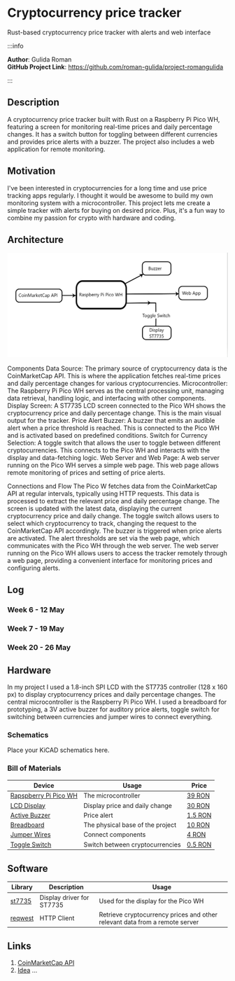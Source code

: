 # Cryptocurrency price tracker
Rust-based cryptocurrency price tracker with alerts and web interface

:::info 

**Author**: Gulida Roman \
**GitHub Project Link**: https://github.com/roman-gulida/project-romangulida

:::

## Description

A cryptocurrency price tracker built with Rust on a Raspberry Pi Pico WH, featuring a screen for monitoring real-time prices and daily percentage changes. It has a switch button for toggling between different currencies and provides price alerts with a buzzer. The project also includes a web application for remote monitoring.

## Motivation

I've been interested in cryptocurrencies for a long time and use price tracking apps regularly. I thought it would be awesome to build my own monitoring system with a microcontroller. This project lets me create a simple tracker with alerts for buying on desired price. Plus, it's a fun way to combine my passion for crypto with hardware and coding.

## Architecture 

![Architecture](architecture.jpg)

Components 
Data Source: 
The primary source of cryptocurrency data is the CoinMarketCap API. This is where the application fetches real-time prices and daily percentage changes for various cryptocurrencies. 
Microcontroller: 
The Raspberry Pi Pico WH serves as the central processing unit, managing data retrieval, handling logic, and interfacing with other components. 
Display Screen: 
A ST7735 LCD screen connected to the Pico WH shows the cryptocurrency price and daily percentage change. This is the main visual output for the tracker. 
Price Alert Buzzer: 
A buzzer that emits an audible alert when a price threshold is reached. This is connected to the Pico WH and is activated based on predefined conditions. 
Switch for Currency Selection: 
A toggle switch that allows the user to toggle between different cryptocurrencies. This connects to the Pico WH and interacts with the display and data-fetching logic. 
Web Server and Web Page: 
A web server running on the Pico WH serves a simple web page. This web page allows remote monitoring of prices and setting of price alerts.

Connections and Flow 
The Pico W fetches data from the CoinMarketCap API at regular intervals, typically using HTTP requests. This data is processed to extract the relevant price and daily percentage change. 
The screen is updated with the latest data, displaying the current cryptocurrency price and daily change. 
The toggle switch allows users to select which cryptocurrency to track, changing the request to the CoinMarketCap API accordingly. 
The buzzer is triggered when price alerts are activated. The alert thresholds are set via the web page, which communicates with the Pico WH through the web server. 
The web server running on the Pico WH allows users to access the tracker remotely through a web page, providing a convenient interface for monitoring prices and configuring alerts.

## Log


<!-- write every week your progress here -->

### Week 6 - 12 May

### Week 7 - 19 May

### Week 20 - 26 May

## Hardware

In my project I used a 1.8-inch SPI LCD with the ST7735 controller (128 x 160 px) to display cryptocurrency prices and daily percentage changes. The central microcontroller is the Raspberry Pi Pico WH. I used a breadboard for prototyping, a 3V active buzzer for auditory price alerts, toggle switch for switching between currencies and jumper wires to connect everything.

### Schematics

Place your KiCAD schematics here.

### Bill of Materials

<!-- Fill out this table with all the hardware components that you might need.

The format is 
```
| [Device](link://to/device) | This is used ... | [price](link://to/store) |

```

-->

| Device | Usage | Price |
|--------|--------|-------|
| [Rapspberry Pi Pico WH](https://www.raspberrypi.com/documentation/microcontrollers/raspberry-pi-pico.html) | The microcontroller | [39 RON](https://www.optimusdigital.ro/en/raspberry-pi-boards/12395-raspberry-pi-pico-wh.html?search_query=raspberry+pi+pico+WH&results=34) |
| [LCD Display](https://www.displayfuture.com/Display/datasheet/controller/ST7735.pdf) | Display price and daily change | [30 RON](https://www.optimusdigital.ro/en/lcds/3554-modul-lcd-de-18-cu-spi-i-controller-st7735-128x160-px.html?search_query=ST7735&results=13) |
| [Active Buzzer](https://www.mouser.com/datasheet/2/400/ef532_ps-13444.pdf) | Price alert | [1.5 RON](https://www.optimusdigital.ro/en/buzzers/635-3v-active-buzzer.html?search_query=active+buzzer&results=16) |
| [Breadboard](https://busboard.com/documents/datasheets/BPS-DAT-(KIT-BB830+SB830)) | The physical base of the project | [10 RON](https://www.optimusdigital.ro/en/breadboards/8-breadboard-hq-830-points.html) |
| [Jumper Wires](https://ro.mouser.com/datasheet/2/58/BPS_DAT__ZW_10__Datasheet-1282929.pdf) | Connect components | [4 RON](https://www.optimusdigital.ro/en/wires-with-connectors/887-set-fire-tata-tata-10p-15-cm.html?search_query=jumper+wires&results=100) |
| [Toggle Switch]() | Switch between cryptocurrencies | [0.5 RON](https://www.optimusdigital.ro/en/buttons-and-switches/8930-miniature-side-toggle-switch-with-5-mm-handle.html?search_query=toggle+switch&results=31) |

## Software

| Library | Description | Usage |
|---------|-------------|-------|
| [st7735](https://github.com/scholtzan/st7735-rs) | Display driver for ST7735 | Used for the display for the Pico WH |
| [reqwest](https://github.com/seanmonstar/reqwest) | HTTP Client | Retrieve cryptocurrency prices and other relevant data from a remote server |

## Links

<!-- Add a few links that inspired you and that you think you will use for your project -->

1. [CoinMarketCap API](https://coinmarketcap.com/api/)
2. [Idea](https://youtu.be/A0a5Z3-OPsM?si=p2yMHpqUisFPEZ5q)
...
